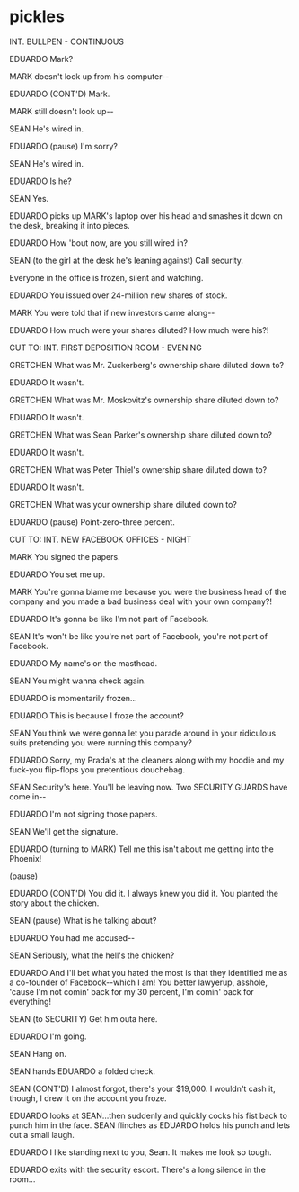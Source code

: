 # pickles

INT. BULLPEN - CONTINUOUS

EDUARDO
Mark?

MARK doesn't look up from his computer--

EDUARDO (CONT'D)
Mark.

MARK still doesn't look up--

SEAN
He's wired in.

EDUARDO
(pause)
I'm sorry?

SEAN
He's wired in.

EDUARDO
Is he?

SEAN
Yes.

EDUARDO picks up MARK's laptop over his head and smashes it
down on the desk, breaking it into pieces.

EDUARDO
How 'bout now, are you still wired in?

SEAN
(to the girl at the desk he's
leaning against)
Call security.

Everyone in the office is frozen, silent and watching.

EDUARDO
You issued over 24-million new shares of
stock.

MARK
You were told that if new investors came
along--

EDUARDO
How much were your shares diluted? How
much were his?!

CUT TO:
INT. FIRST DEPOSITION ROOM - EVENING

GRETCHEN
What was Mr. Zuckerberg's ownership share
diluted down to?

EDUARDO
It wasn't.

GRETCHEN
What was Mr. Moskovitz's ownership share
diluted down to?

EDUARDO
It wasn't.

GRETCHEN
What was Sean Parker's ownership share
diluted down to?

EDUARDO
It wasn't.

GRETCHEN
What was Peter Thiel's ownership share
diluted down to?

EDUARDO
It wasn't.

GRETCHEN
What was your ownership share diluted
down to?

EDUARDO
(pause)
Point-zero-three percent.

CUT TO:
INT. NEW FACEBOOK OFFICES - NIGHT

MARK
You signed the papers.

EDUARDO
You set me up.

MARK
You're gonna blame me because you were
the business head of the company and you
made a bad business deal with your own
company?!

EDUARDO
It's gonna be like I'm not part of
Facebook.

SEAN
It's won't be like you're not part of
Facebook, you're not part of Facebook.

EDUARDO
My name's on the masthead.

SEAN
You might wanna check again.

EDUARDO is momentarily frozen...

EDUARDO
This is because I froze the account?

SEAN
You think we were gonna let you parade
around in your ridiculous suits
pretending you were running this company?

EDUARDO
Sorry, my Prada's at the cleaners along
with my hoodie and my fuck-you flip-flops
you pretentious douchebag.

SEAN
Security's here. You'll be leaving now.
Two SECURITY GUARDS have come in--

EDUARDO
I'm not signing those papers.

SEAN
We'll get the signature.

EDUARDO
(turning to MARK)
Tell me this isn't about me getting into the Phoenix!

(pause)

EDUARDO (CONT'D)
You did it. I always knew you did it. You
planted the story about the chicken.

SEAN
(pause)
What is he talking about?

EDUARDO
You had me accused--

SEAN
Seriously, what the hell's the chicken?

EDUARDO
And I'll bet what you hated the most is
that they identified me as a co-founder of
Facebook--which I am! You better lawyerup,
asshole, 'cause I'm not comin' back
for my 30 percent, I'm comin' back for
everything!

SEAN
(to SECURITY)
Get him outa here.

EDUARDO
I'm going.

SEAN
Hang on.

SEAN hands EDUARDO a folded check.

SEAN (CONT'D)
I almost forgot, there's your $19,000. I
wouldn't cash it, though, I drew it on
the account you froze.

EDUARDO looks at SEAN...then suddenly and quickly cocks his
fist back to punch him in the face. SEAN flinches as EDUARDO
holds his punch and lets out a small laugh.

EDUARDO
I like standing next to you, Sean. It
makes me look so tough.

EDUARDO exits with the security escort.
There's a long silence in the room...
